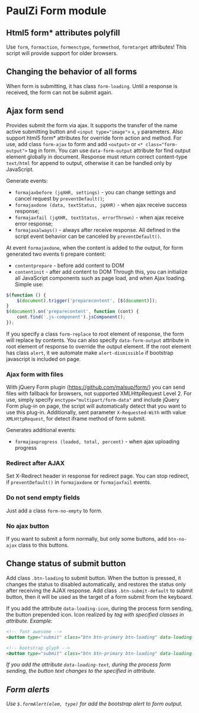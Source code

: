 # PaulZi Form module

## Html5 form* attributes polyfill
Use `form`, `formaction`, `formenctype`, `formmethod`, `formtarget` attributes! This script will provide support for older browsers.

## Changing the behavior of all forms
When form is submitting, it has class `form-loading`. Until a response is received, the form can not be submit again.

## Ajax form send
Provides submit the form via ajax. It supports the transfer of the name active submitting button and `<input type="image">` `x`, `y` parameters. Also support html5 form* attributes for override form action and method.
For use, add class `form-ajax` to form and add `<output>` or `<* class="form-output">` tag in form. You can use `data-form-output` attribute for find output element globally in document.
Response must return correct content-type `text/html` for append to output, otherwise it can be handled only by JavaScript.

Generate events:
- `formajaxbefore (jqXHR, settings)` - you can change settings and cancel request by `preventDefault()`;
- `formajaxdone (data, textStatus, jqXHR)` - when ajax receive success response;
- `formajaxfail (jqXHR, textStatus, errorThrown)` - when ajax receive error response;
- `formajaxalways()` - always after receive response.
All defined in the script event behavior can be canceled by `preventDefault()`.

At event `formajaxdone`, when the content is added to the output, for form generated two events ti prepare content:
- `contentprepare` - before add content to DOM
- `contentinit` - after add content to DOM
Through this, you can initialize all JavaScript components such as page load, and when Ajax loading. Simple use:
```javascript
$(function () {
    $(document).trigger('preparecontent', [$(document)]);
}
$(document).on('preparecontent', function (cont) {
    cont.find('.js-component').jsComponent();
});
```
If you specify a class `form-replace` to root element of response, the form will replace by contents. You can also specify `data-form-output` attribute in root element of response to override the output element.
If the root element has class `alert`, it we automate make `alert-dismissible` if bootstrap javascript is included on page.

### Ajax form with files
With jQuery Form plugin (https://github.com/malsup/form/) you can send files with fallback for browsers, not supported XMLHttpRequest Level 2.
For use, simply specify `enctype="multipart/form-data"` and include jQuery Form plug-in on page, the script will automatically detect that you want to use this plug-in.
Additionally, sent parameter `X-Requested-With` with value `XMLHttpRequest`, for detect iframe method of form submit.

Generates additional events:
- `formajaxprogress (loaded, total, percent)` - when ajax uploading progress

### Redirect after AJAX
Set X-Redirect header in response for redirect page. You can stop redirect, if `preventDefault()` in `formajaxdone` or `formajaxfail` events.

### Do not send empty fields
Just add a class `form-no-empty` to form.

### No ajax button
If you want to submit a form normally, but only some buttons, add `btn-no-ajax` class to this buttons.
 
 
## Change status of submit button
Add class `.btn-loading` to submit button. When the button is pressed, it changes the status to disabled automatically, and restores the status only after receiving the AJAX response.
Add class `.btn-submit-default` to submit button, then it will be used as the target of a form submit from the keyboard.

If you add the attribute `data-loading-icon`, during the process form sending, the button prepended icon. Icon realized by <i> tag with specified classes in attribute.
Example:
```html
<!-- font awesome -->
<button type="submit" class="btn btn-primary btn-loading" data-loading-icon="fa fa-refresh fa-spin">Submit</button>

<!-- bootstrap glyph -->
<button type="submit" class="btn btn-primary btn-loading" data-loading-icon="glyphicon glyphicon-refresh">Submit</button>
```

If you add the attribute `data-loading-text`, during the process form sending, the button text changes to the specified in attribute.

## Form alerts
Use `$.formAlert(elem, type)` for add the bootstrap alert to form output.